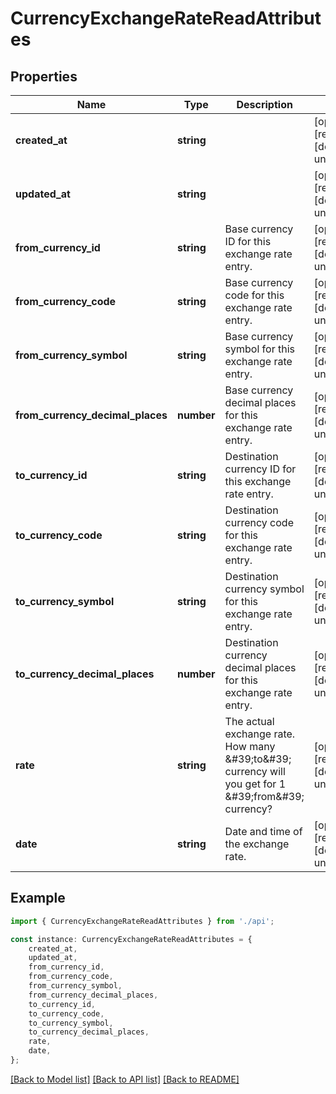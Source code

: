 # CurrencyExchangeRateReadAttributes


## Properties

Name | Type | Description | Notes
------------ | ------------- | ------------- | -------------
**created_at** | **string** |  | [optional] [readonly] [default to undefined]
**updated_at** | **string** |  | [optional] [readonly] [default to undefined]
**from_currency_id** | **string** | Base currency ID for this exchange rate entry. | [optional] [readonly] [default to undefined]
**from_currency_code** | **string** | Base currency code for this exchange rate entry. | [optional] [readonly] [default to undefined]
**from_currency_symbol** | **string** | Base currency symbol for this exchange rate entry. | [optional] [readonly] [default to undefined]
**from_currency_decimal_places** | **number** | Base currency decimal places for this exchange rate entry. | [optional] [readonly] [default to undefined]
**to_currency_id** | **string** | Destination currency ID for this exchange rate entry. | [optional] [readonly] [default to undefined]
**to_currency_code** | **string** | Destination currency code for this exchange rate entry. | [optional] [readonly] [default to undefined]
**to_currency_symbol** | **string** | Destination currency symbol for this exchange rate entry. | [optional] [readonly] [default to undefined]
**to_currency_decimal_places** | **number** | Destination currency decimal places for this exchange rate entry. | [optional] [readonly] [default to undefined]
**rate** | **string** | The actual exchange rate. How many \&#39;to\&#39; currency will you get for 1 \&#39;from\&#39; currency? | [optional] [readonly] [default to undefined]
**date** | **string** | Date and time of the exchange rate. | [optional] [readonly] [default to undefined]

## Example

```typescript
import { CurrencyExchangeRateReadAttributes } from './api';

const instance: CurrencyExchangeRateReadAttributes = {
    created_at,
    updated_at,
    from_currency_id,
    from_currency_code,
    from_currency_symbol,
    from_currency_decimal_places,
    to_currency_id,
    to_currency_code,
    to_currency_symbol,
    to_currency_decimal_places,
    rate,
    date,
};
```

[[Back to Model list]](../README.md#documentation-for-models) [[Back to API list]](../README.md#documentation-for-api-endpoints) [[Back to README]](../README.md)
